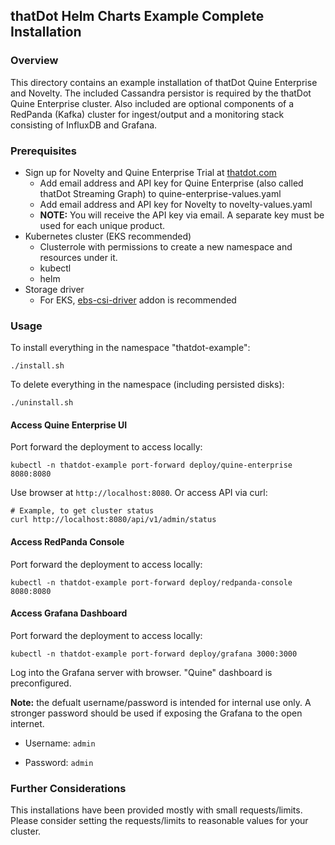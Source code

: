 ## thatDot Helm Charts Example Complete Installation

### Overview

This directory contains an example installation of thatDot Quine Enterprise and
Novelty. The included Cassandra persistor is required by the thatDot Quine
Enterprise cluster. Also included are optional components of a RedPanda (Kafka)
cluster for ingest/output and a monitoring stack consisting of InfluxDB and
Grafana.

### Prerequisites

* Sign up for Novelty and Quine Enterprise Trial at
  [thatdot.com](https://www.thatdot.com/free-trial/)
  * Add email address and API key for Quine Enterprise (also called thatDot
    Streaming Graph) to quine-enterprise-values.yaml
  * Add email address and API key for Novelty to novelty-values.yaml
  * **NOTE:** You will receive the API key via email. A separate key must be
    used for each unique product.
* Kubernetes cluster (EKS recommended)
  * Clusterrole with permissions to create a new namespace and resources under it.
  * kubectl
  * helm
* Storage driver
  * For EKS, [ebs-csi-driver](https://docs.aws.amazon.com/eks/latest/userguide/managing-ebs-csi.html) addon is recommended

### Usage

To install everything in the namespace "thatdot-example":

```
./install.sh
```

To delete everything in the namespace (including persisted disks):

```
./uninstall.sh
```

#### Access Quine Enterprise UI

Port forward the deployment to access locally:

```
kubectl -n thatdot-example port-forward deploy/quine-enterprise 8080:8080
```

Use browser at `http://localhost:8080`. Or access API via curl:

```
# Example, to get cluster status
curl http://localhost:8080/api/v1/admin/status
```

#### Access RedPanda Console

Port forward the deployment to access locally:

```
kubectl -n thatdot-example port-forward deploy/redpanda-console 8080:8080
```

#### Access Grafana Dashboard

Port forward the deployment to access locally:

```
kubectl -n thatdot-example port-forward deploy/grafana 3000:3000
```

Log into the Grafana server with browser. "Quine" dashboard is preconfigured.

**Note:** the defualt username/password is intended for internal use only. A stronger
password should be used if exposing the Grafana to the open internet.

* Username: `admin`

* Password: `admin`

### Further Considerations

This installations have been provided mostly with small requests/limits. Please
consider setting the requests/limits to reasonable values for your cluster.
